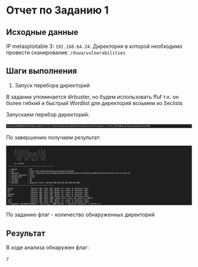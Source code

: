 # Отчет по Заданию 1

## Исходные данные
IP metasploitable 3: `192.168.64.24`.
Директория в которой необходимо провести сканирование: `/dvwa/vulnerabilities`

## Шаги выполнения
1. Запуск перебора директорий

В задании упоминается dirbuster, но будем использовать ffuf т.к. он более гибкий и быстрый
Wordlist для директорий возьмем из Seclists

Запускаем перебор директорий:

![Старт перебора](images/screen10.png)

По завершению получаем результат:

![Результат перебора](images/screen11.png)



По заданию флаг - количество обнаруженных директорий
## Результат

В ходе анализа обнаружен флаг:

`7`